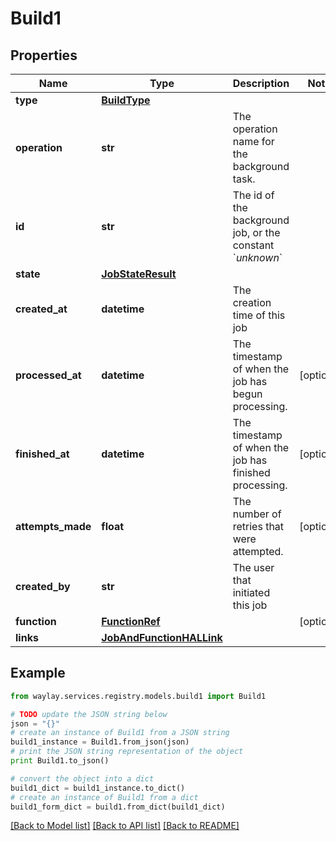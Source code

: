 # Build1


## Properties

Name | Type | Description | Notes
------------ | ------------- | ------------- | -------------
**type** | [**BuildType**](BuildType.md) |  | 
**operation** | **str** | The operation name for the background task. | 
**id** | **str** | The id of the background job, or the constant &#x60;_unknown_&#x60; | 
**state** | [**JobStateResult**](JobStateResult.md) |  | 
**created_at** | **datetime** | The creation time of this job | 
**processed_at** | **datetime** | The timestamp of when the job has begun processing. | [optional] 
**finished_at** | **datetime** | The timestamp of when the job has finished processing. | [optional] 
**attempts_made** | **float** | The number of retries that were attempted. | [optional] 
**created_by** | **str** | The user that initiated this job | 
**function** | [**FunctionRef**](FunctionRef.md) |  | [optional] 
**links** | [**JobAndFunctionHALLink**](JobAndFunctionHALLink.md) |  | 

## Example

```python
from waylay.services.registry.models.build1 import Build1

# TODO update the JSON string below
json = "{}"
# create an instance of Build1 from a JSON string
build1_instance = Build1.from_json(json)
# print the JSON string representation of the object
print Build1.to_json()

# convert the object into a dict
build1_dict = build1_instance.to_dict()
# create an instance of Build1 from a dict
build1_form_dict = build1.from_dict(build1_dict)
```
[[Back to Model list]](../README.md#documentation-for-models) [[Back to API list]](../README.md#documentation-for-api-endpoints) [[Back to README]](../README.md)


